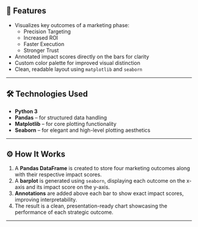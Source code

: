 ## 🚀 Features

- Visualizes key outcomes of a marketing phase:
  - Precision Targeting
  - Increased ROI
  - Faster Execution
  - Stronger Trust
- Annotated impact scores directly on the bars for clarity
- Custom color palette for improved visual distinction
- Clean, readable layout using `matplotlib` and `seaborn`

---

## 🛠 Technologies Used

- **Python 3**
- **Pandas** – for structured data handling
- **Matplotlib** – for core plotting functionality
- **Seaborn** – for elegant and high-level plotting aesthetics

---

## ⚙️ How It Works

1. A **Pandas DataFrame** is created to store four marketing outcomes along with their respective impact scores.
2. A **barplot** is generated using `seaborn`, displaying each outcome on the x-axis and its impact score on the y-axis.
3. **Annotations** are added above each bar to show exact impact scores, improving interpretability.
4. The result is a clean, presentation-ready chart showcasing the performance of each strategic outcome.

---

